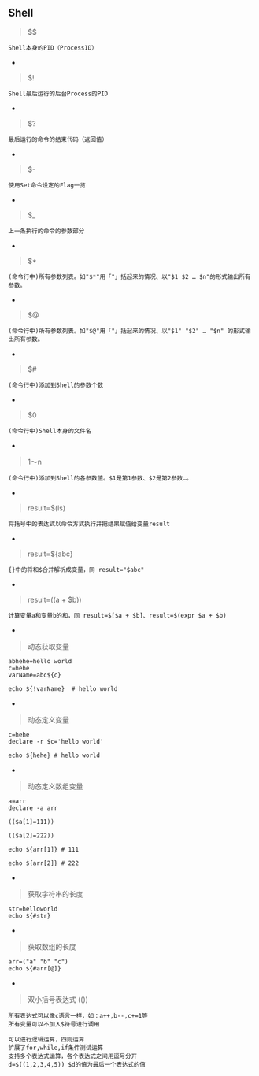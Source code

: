 ﻿  
## Shell  
  
> $$  

    Shell本身的PID（ProcessID）  

-

> $!  

    Shell最后运行的后台Process的PID  
  
-
  
> $?  

    最后运行的命令的结束代码（返回值）  
  
-
  
> $-  

    使用Set命令设定的Flag一览  
  
-
  
> $_  

    上一条执行的命令的参数部分  
  
-
  
> $*  

    (命令行中)所有参数列表。如"$*"用「"」括起来的情况、以"$1 $2 … $n"的形式输出所有参数。  
  
-
  
> $@  

    (命令行中)所有参数列表。如"$@"用「"」括起来的情况、以"$1" "$2" … "$n" 的形式输出所有参数。   

-
  
> $#  

    (命令行中)添加到Shell的参数个数  
  
-
  
> $0  

    (命令行中)Shell本身的文件名  
  
-
  
> $1～$n  

    (命令行中)添加到Shell的各参数值。$1是第1参数、$2是第2参数…。  
  
-
  
> result=$(ls)  

    将括号中的表达式以命令方式执行并把结果赋值给变量result  
  
-
  
> result=${abc}  

    {}中的将和$合并解析成变量，同 result="$abc"  
  
-
  
> result=$(($a + $b))  

    计算变量a和变量b的和，同 result=$[$a + $b]、result=$(expr $a + $b)  
  
-
  
> 动态获取变量  

    abhehe=hello world  
    c=hehe  
    varName=abc${c}  
    
    echo ${!varName}  # hello world  
  
-
  
> 动态定义变量  

    c=hehe  
    declare -r $c='hello world'  
    
    echo ${hehe} # hello world  
  
-
  
> 动态定义数组变量  

    a=arr  
    declare -a arr  
    
    (($a[1]=111))  
    
    (($a[2]=222))  
    
    echo ${arr[1]} # 111  
    
    echo ${arr[2]} # 222  
  
-
  
> 获取字符串的长度  

    str=helloworld  
    echo ${#str}  
  
-
  
> 获取数组的长度  

    arr=("a" "b" "c")  
    echo ${#arr[@]}  
  
-
  
> 双小括号表达式 (())  

    所有表达式可以像c语言一样，如：a++,b--,c+=1等  
    所有变量可以不加入$符号进行调用  
    
    可以进行逻辑运算，四则运算  
    扩展了for,while,if条件测试运算  
    支持多个表达式运算，各个表达式之间用逗号分开  
    d=$((1,2,3,4,5)) $d的值为最后一个表达式的值  

